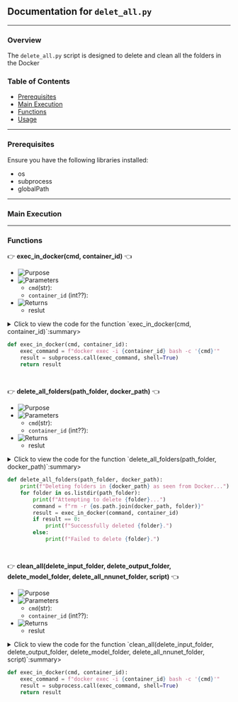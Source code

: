 ## Documentation for `delet_all.py`

---

### Overview

The `delete_all.py` script is designed to delete and clean all the folders in the Docker

### Table of Contents

- [Prerequisites](#prerequisites)
- [Main Execution](#main-execution)
- [Functions](#functions)
- [Usage](#usage)

---

### Prerequisites

Ensure you have the following libraries installed:

- os
- subprocess
- globalPath

---

### Main Execution


---

### Functions

:point_right: **exec_in_docker(cmd, container_id)** :point_left:

- ![Purpose](https://img.shields.io/badge/-Purpose-green) 
- ![Parameters](https://img.shields.io/badge/-Parameters-blue)
   - `cmd`(str):
   - `container_id` (int??): 
- ![Returns](https://img.shields.io/badge/-Returns-red)
  - reslut

<details>
  <summary>Click to view the code for the function `exec_in_docker(cmd, container_id)`:summary>

```python
def exec_in_docker(cmd, container_id):
    exec_command = f"docker exec -i {container_id} bash -c '{cmd}'"
    result = subprocess.call(exec_command, shell=True)
    return result
```

</details>

##



:point_right: **delete_all_folders(path_folder, docker_path)** :point_left:

- ![Purpose](https://img.shields.io/badge/-Purpose-green) 
- ![Parameters](https://img.shields.io/badge/-Parameters-blue)
   - `cmd`(str):
   - `container_id` (int??): 
- ![Returns](https://img.shields.io/badge/-Returns-red)
  - reslut

<details>
  <summary>Click to view the code for the function `delete_all_folders(path_folder, docker_path)`:summary>

```python
def delete_all_folders(path_folder, docker_path):
    print(f"Deleting folders in {docker_path} as seen from Docker...")
    for folder in os.listdir(path_folder):
        print(f"Attempting to delete {folder}...")
        command = f"rm -r {os.path.join(docker_path, folder)}"
        result = exec_in_docker(command, container_id)
        if result == 0:
            print(f"Successfully deleted {folder}.")
        else:
            print(f"Failed to delete {folder}.")
```

</details>

##  

:point_right: **clean_all(delete_input_folder, delete_output_folder, delete_model_folder, delete_all_nnunet_folder, script)** :point_left:

- ![Purpose](https://img.shields.io/badge/-Purpose-green) 
- ![Parameters](https://img.shields.io/badge/-Parameters-blue)
   - `cmd`(str):
   - `container_id` (int??): 
- ![Returns](https://img.shields.io/badge/-Returns-red)
  - reslut

<details>
  <summary>Click to view the code for the function `clean_all(delete_input_folder, delete_output_folder, delete_model_folder, delete_all_nnunet_folder, script)`:summary>

```python
def exec_in_docker(cmd, container_id):
    exec_command = f"docker exec -i {container_id} bash -c '{cmd}'"
    result = subprocess.call(exec_command, shell=True)
    return result
```

</details>

##  

